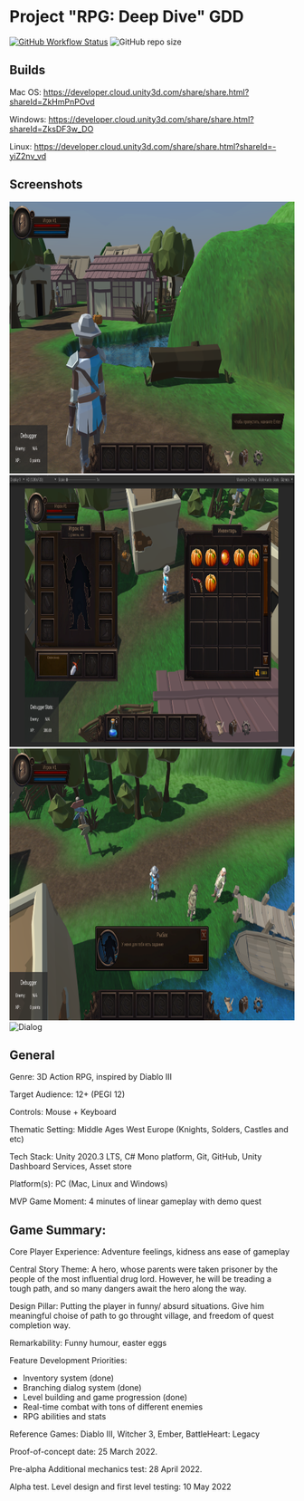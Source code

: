# Project "RPG: Deep Dive" GDD #
[![GitHub Workflow Status](https://img.shields.io/github/workflow/status/germandilio/RPG_Deep_Dive/Build%20&%20Publish%20documentation?label=docs&style=flat)](https://germandilio.github.io/RPG_Deep_Dive/)
![GitHub repo size](https://img.shields.io/github/repo-size/germandilio/RPG_Deep_Dive)
## Builds ##
Mac OS: https://developer.cloud.unity3d.com/share/share.html?shareId=ZkHmPnPOvd

Windows: https://developer.cloud.unity3d.com/share/share.html?shareId=ZksDF3w_DO

Linux: https://developer.cloud.unity3d.com/share/share.html?shareId=-yiZ2nv_vd

## Screenshots ###

<img src="resources/images/ingame/Player cutscene.png" alt="Dialog" style="height: 480px; width:800px;"/>
<img src="resources/images/ingame/Inventories & Armor.png" alt="Dialog" style="height: 480px; width:800px;"/>
<img src="resources/images/ingame/Dialog_fullsceen.png" alt="Dialog" style="height: 480px; width:800px;"/>
<img src="resources/images/ingame/Quest List_fullsceen.png" alt="Dialog" style="height: 480px; width:800px;"/>

## General ##
Genre: 3D Action RPG, inspired by Diablo III

Target Audience: 12+ (PEGI 12)

Controls: Mouse + Keyboard

Thematic Setting: Middle Ages West Europe (Knights, Solders, Castles and etc)

Tech Stack: Unity 2020.3 LTS, C# Mono platform, Git, GitHub, Unity Dashboard Services, Asset store

Platform(s): PC (Mac, Linux and Windows)

MVP Game Moment:  4 minutes of linear gameplay with demo quest


## Game Summary: ##

Core Player Experience: Adventure feelings, kidness ans ease of gameplay

Central Story Theme: A hero, whose parents were taken prisoner by the people of the most influential drug lord. However, he will be treading a tough path, and so many dangers await the hero along the way.

Design Pillar: Putting the player in funny/ absurd situations. Give him meaningful choise of path to go throught village, and freedom of quest completion way.

Remarkability:  Funny humour, easter eggs

Feature Development Priorities:
* Inventory system (done)
* Branching dialog system (done)
* Level building and game progression (done)
* Real-time combat with tons of different enemies
* RPG abilities and stats


Reference Games: Diablo III, Witcher 3, Ember, BattleHeart: Legacy

Proof-of-concept date: 25 March 2022.

Pre-alpha Additional mechanics test: 28 April 2022.

Alpha test. Level design and first level testing: 10 May 2022
